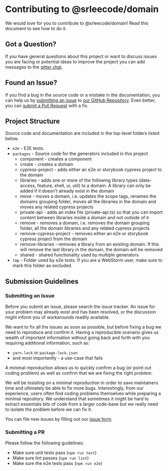 # Contributing to @srleecode/domain

We would love for you to contribute to @srleecode/domain! Read this document to see how to do it.

## Got a Question?

If you have general questions about this project or want to discuss issues you are facing or potential ideas to improve the project you can add messages to the [gitter chat](https://gitter.im/srleecode/domain). 

## Found an Issue?

If you find a bug in the source code or a mistake in the documentation, you can help us by [submitting an issue](https://github.com/srleecode/domain/blob/master/CONTRIBUTING.md#submit-issue) to [our GitHub Repository](https://github.com/srleecode/domain). Even better, you can [submit a Pull Request](https://github.com/srleecode/domain/blob/master/CONTRIBUTING.md#submit-pr) with a fix.

## Project Structure

Source code and documentation are included in the top-level folders listed below.

- `e2e` - E2E tests.
- `packages` - Source code for the generators included in this project
  - component - creates a component
  - create - creates a domain
  - cypress-project - adds either an e2e or storybook cypress project to the domain
  - libraries - adds one or more of the following library types (data-access, feature, shell, ui, util) to a domain. A library can only be added if it doesn't already exist in the domain
  - move - moves a domain, i.e. updates the scope tags, renames the domains grouping folder, moves all the libraries in the domain and moves any related cypress projects
  - private-api - adds an index file (private-api.ts) so that you can import content between libraries inside a domain and not outside of it
  - remove - removes a domain, i.e. removes the domain grouping folder, all the domain libraries and any related cypress projects
  - remove-cypress-project - removes either an e2e or storybook cypress project from the domain
  - remove-libraries - removes a library from an existing domain. If this will remove the last library in the domain, the domain will be removed
  - shared - shared functionality used by multiple generators 
- `tmp` - Folder used by e2e tests. If you are a WebStorm user, make sure to mark this folder as excluded.

## Submission Guidelines

### <a name="submit-issue"></a> Submitting an Issue

Before you submit an issue, please search the issue tracker. An issue for your problem may already exist and has been resolved, or the discussion might inform you of workarounds readily available.

We want to fix all the issues as soon as possible, but before fixing a bug we need to reproduce and confirm it. Having a reproducible scenario gives us wealth of important information without going back and forth with you requiring additional information, such as:

- `yarn.lock` or `package-lock.json`
- and most importantly - a use-case that fails

A minimal reproduction allows us to quickly confirm a bug (or point out coding problem) as well as confirm that we are fixing the right problem.

We will be insisting on a minimal reproduction in order to save maintainers time and ultimately be able to fix more bugs. Interestingly, from our experience, users often find coding problems themselves while preparing a minimal repository. We understand that sometimes it might be hard to extract essentials bits of code from a larger code-base but we really need to isolate the problem before we can fix it.

You can file new issues by filling out our [issue form](https://github.com/nrwl/nx/issues/new).

### <a name="submit-pr"></a> Submitting a PR

Please follow the following guidelines:

- Make sure unit tests pass (`npm run test`)
- Make sure lint passes (`npm run lint`)
- Make sure the e2e tests pass (`npm run e2e`)